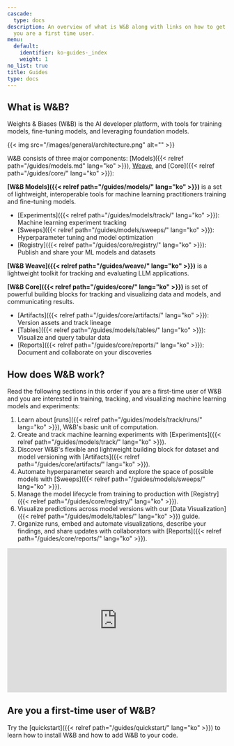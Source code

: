 ```yaml
---
cascade:
  type: docs
description: An overview of what is W&B along with links on how to get started if
  you are a first time user.
menu:
  default:
    identifier: ko-guides-_index
    weight: 1
no_list: true
title: Guides
type: docs
---
```


## What is W&B?

Weights & Biases (W&B) is the AI developer platform, with tools for training models, fine-tuning models, and leveraging foundation models. 

{{< img src="/images/general/architecture.png" alt="" >}}

W&B consists of three major components: [Models]({{< relref path="/guides/models.md" lang="ko" >}}), [Weave](https://wandb.github.io/weave/), and [Core]({{< relref path="/guides/core/" lang="ko" >}}):

**[W&B Models]({{< relref path="/guides/models/" lang="ko" >}})** is a set of lightweight, interoperable tools for machine learning practitioners training and fine-tuning models.
- [Experiments]({{< relref path="/guides/models/track/" lang="ko" >}}): Machine learning experiment tracking
- [Sweeps]({{< relref path="/guides/models/sweeps/" lang="ko" >}}): Hyperparameter tuning and model optimization
- [Registry]({{< relref path="/guides/core/registry/" lang="ko" >}}): Publish and share your ML models and datasets

**[W&B Weave]({{< relref path="/guides/weave/" lang="ko" >}})** is a lightweight toolkit for tracking and evaluating LLM applications.

**[W&B Core]({{< relref path="/guides/core/" lang="ko" >}})** is set of powerful building blocks for tracking and visualizing data and models, and communicating results.
- [Artifacts]({{< relref path="/guides/core/artifacts/" lang="ko" >}}): Version assets and track lineage
- [Tables]({{< relref path="/guides/models/tables/" lang="ko" >}}): Visualize and query tabular data
- [Reports]({{< relref path="/guides/core/reports/" lang="ko" >}}): Document and collaborate on your discoveries

## How does W&B work?

Read the following sections in this order if you are a first-time user of W&B and you are interested in training, tracking, and visualizing machine learning models and experiments:

1. Learn about [runs]({{< relref path="/guides/models/track/runs/" lang="ko" >}}), W&B's basic unit of computation.
2. Create and track machine learning experiments with [Experiments]({{< relref path="/guides/models/track/" lang="ko" >}}).
3. Discover W&B's flexible and lightweight building block for dataset and model versioning with [Artifacts]({{< relref path="/guides/core/artifacts/" lang="ko" >}}).
4. Automate hyperparameter search and explore the space of possible models with [Sweeps]({{< relref path="/guides/models/sweeps/" lang="ko" >}}).
5. Manage the model lifecycle from training to production with [Registry]({{< relref path="/guides/core/registry/" lang="ko" >}}).
6. Visualize predictions across model versions with our [Data Visualization]({{< relref path="/guides/models/tables/" lang="ko" >}}) guide.
7. Organize runs, embed and automate visualizations, describe your findings, and share updates with collaborators with [Reports]({{< relref path="/guides/core/reports/" lang="ko" >}}).

<iframe width="100%" height="330" src="https://www.youtube.com/embed/tHAFujRhZLA" title="Weights &amp; Biases End-to-End Demo" frameborder="0" allow="accelerometer; autoplay; clipboard-write; encrypted-media; gyroscope; picture-in-picture; web-share" allowfullscreen></iframe>

## Are you a first-time user of W&B?

Try the [quickstart]({{< relref path="/guides/quickstart/" lang="ko" >}}) to learn how to install W&B and how to add W&B to your code.